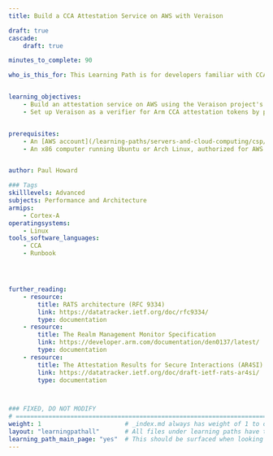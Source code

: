 ```yaml
---
title: Build a CCA Attestation Service on AWS with Veraison

draft: true
cascade:
    draft: true

minutes_to_complete: 90

who_is_this_for: This Learning Path is for developers familiar with CCA attestation and the Veraison project. You'll learn how to deploy a scalable CCA attestation verifier service on AWS.


learning_objectives:
    - Build an attestation service on AWS using the Veraison project's components.
    - Set up Veraison as a verifier for Arm CCA attestation tokens by provisioning CCA platform endorsements.


prerequisites:
    - An [AWS account](/learning-paths/servers-and-cloud-computing/csp/aws/) with access to AWS services.
    - An x86 computer running Ubuntu or Arch Linux, authorized for AWS access. If you're using another build environment, you'll need to configure the toolchains for cross-compilation.


author: Paul Howard

### Tags
skilllevels: Advanced
subjects: Performance and Architecture
armips:
    - Cortex-A
operatingsystems:
    - Linux
tools_software_languages:
    - CCA
    - Runbook




further_reading:
    - resource:
        title: RATS architecture (RFC 9334) 
        link: https://datatracker.ietf.org/doc/rfc9334/
        type: documentation
    - resource:
        title: The Realm Management Monitor Specification
        link: https://developer.arm.com/documentation/den0137/latest/
        type: documentation
    - resource:
        title: The Attestation Results for Secure Interactions (AR4SI) 
        link: https://datatracker.ietf.org/doc/draft-ietf-rats-ar4si/
        type: documentation



### FIXED, DO NOT MODIFY
# ================================================================================
weight: 1                       # _index.md always has weight of 1 to order correctly
layout: "learningpathall"       # All files under learning paths have this same wrapper
learning_path_main_page: "yes"  # This should be surfaced when looking for related content. Only set for _index.md of learning path content.
---
```

